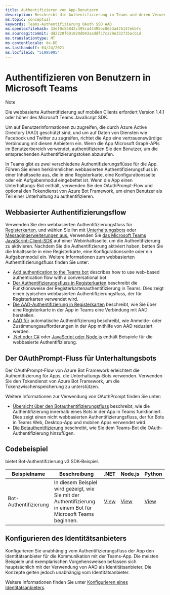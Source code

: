 ```yaml
---
title: Authentifizieren von App-Benutzern
description: Beschreibt die Authentifizierung in Teams und deren Verwendung in den Apps
ms.topic: conceptual
keywords: Teams-Authentifizierung OAuth SSO AAD
ms.openlocfilehash: 33ef0c55842c495ca44495bc0653a47b147ebbfc
ms.sourcegitcommit: dd2220f691029d043aaddfc7c229e332735acb1d
ms.translationtype: MT
ms.contentlocale: de-DE
ms.lasthandoff: 04/24/2021
ms.locfileid: "51995995"
---
```

# <a name="authenticate-users-in-microsoft-teams"></a>Authentifizieren von Benutzern in Microsoft Teams

> [!NOTE]
> Die webbasierte Authentifizierung auf mobilen Clients erfordert Version 1.4.1 oder höher des Microsoft Teams JavaScript SDK.

Um auf Benutzerinformationen zu zugreifen, die durch Azure Active Directory (AAD) geschützt sind, und um auf Daten von Diensten wie Facebook und Twitter zu zugreifen, richtet die App eine vertrauenswürdige Verbindung mit diesen Anbietern ein. Wenn die App Microsoft Graph-APIs im Benutzerbereich verwendet, authentifizieren Sie den Benutzer, um die entsprechenden Authentifizierungstoken abzurufen.

In Teams gibt es zwei verschiedene Authentifizierungsflüsse für die App. Führen Sie einen herkömmlichen webbasierten Authentifizierungsfluss in einer Inhaltsseite aus, die in eine Registerkarte, eine Konfigurationsseite oder ein Aufgabenmodul eingebettet ist. [](~/tabs/how-to/create-tab-pages/content-page.md) Wenn die App einen Unterhaltungs-Bot enthält, verwenden Sie den OAuthPrompt-Flow und optional den Tokendienst von Azure Bot Framework, um einen Benutzer als Teil einer Unterhaltung zu authentifizieren.

## <a name="web-based-authentication-flow"></a>Webbasierter Authentifizierungsflow

Verwenden Sie den webbasierten Authentifizierungsfluss für [Registerkarten,](~/tabs/what-are-tabs.md) und wählen Sie ihn mit [Unterhaltungsbots](~/bots/what-are-bots.md) oder [Messagingerweiterungen aus.](~/messaging-extensions/what-are-messaging-extensions.md) Verwenden Sie [das Microsoft Teams JavaScript-Client-SDK](/javascript/api/overview/msteams-client) auf einer Webinhaltsseite, um die Authentifizierung zu aktivieren. Nachdem Sie die Authentifizierung aktiviert haben, betten Sie die Inhaltsseite in eine Registerkarte, eine Konfigurationsseite oder ein Aufgabenmodul ein. Weitere Informationen zum webbasierten Authentifizierungsfluss finden Sie unter:

* [Add authentication to the Teams bot](~/bots/how-to/authentication/add-authentication.md) describes how to use web-based authentication flow with a conversational bot.
* [Der Authentifizierungsfluss in Registerkarten](~/tabs/how-to/authentication/auth-flow-tab.md) beschreibt die Funktionsweise der Registerkartenauthentifizierung in Teams. Dies zeigt einen typischen webbasierten Authentifizierungsfluss, der für Registerkarten verwendet wird.
* [Die AAD-Authentifizierung in Registerkarten](~/tabs/how-to/authentication/auth-tab-AAD.md) beschreibt, wie Sie über eine Registerkarte in der App in Teams eine Verbindung mit AAD herstellen.
* [AAD für](~/tabs/how-to/authentication/auth-silent-AAD.md) automatische Authentifizierung beschreibt, wie Anmelde- oder Zustimmungsaufforderungen in der App mithilfe von AAD reduziert werden.
* [.Net oder C#](https://github.com/OfficeDev/microsoft-teams-sample-complete-csharp) oder [JavaScript oder Node.js](https://github.com/OfficeDev/microsoft-teams-sample-complete-node) enthält Beispiele für die webbasierte Authentifizierung.

## <a name="the-oauthprompt-flow-for-conversational-bots"></a>Der OAuthPrompt-Fluss für Unterhaltungsbots

Der OAuthPrompt-Flow von Azure Bot Framework erleichtert die Authentifizierung für Apps, die Unterhaltungs-Bots verwenden. Verwenden Sie den Tokendienst von Azure Bot Framework, um die Tokenzwischenspeicherung zu unterstützen.

Weitere Informationen zur Verwendung von OAuthPrompt finden Sie unter:

* [Übersicht über den Botauthentifizierungsfluss](~/bots/how-to/authentication/auth-flow-bot.md) beschreibt, wie die Authentifizierung innerhalb eines Bots in der App in Teams funktioniert. Dies zeigt einen nicht webbasierten Authentifizierungsfluss, der für Bots in Teams Web, Desktop-App und mobilen Apps verwendet wird.
* [Die Botauthentifizierung](~/bots/how-to/authentication/add-authentication.md) beschreibt, wie Sie dem Teams-Bot die OAuth-Authentifizierung hinzufügen.

## <a name="code-sample"></a>Codebeispiel

bietet Bot-Authentifizierung v3 SDK-Beispiel.

| **Beispielname** | **Beschreibung** | **.NET** | **Node.js** | **Python** |
|---------------|------------|------------|-------------|---------------|
| Bot-Authentifizierung | In diesem Beispiel wird gezeigt, wie Sie mit der Authentifizierung in einem Bot für Microsoft Teams beginnen. | [View](https://github.com/microsoft/BotBuilder-Samples/tree/master/samples/csharp_dotnetcore/46.teams-auth) | [View](https://github.com/microsoft/BotBuilder-Samples/tree/master/samples/javascript_nodejs/46.teams-auth) | [View](https://github.com/microsoft/BotBuilder-Samples/tree/main/samples/python/46.teams-auth) |

## <a name="configure-the-identity-provider"></a>Konfigurieren des Identitätsanbieters

Konfigurieren Sie unabhängig vom Authentifizierungsfluss der App den Identitätsanbieter für die Kommunikation mit der Teams-App. Die meisten Beispiele und exemplarischen Vorgehensweisen befassen sich hauptsächlich mit der Verwendung von AAD als Identitätsanbieter. Die Konzepte gelten jedoch unabhängig vom Identitätsanbieter.

Weitere Informationen finden Sie unter [Konfigurieren eines Identitätsanbieters](~/concepts/authentication/configure-identity-provider.md).
